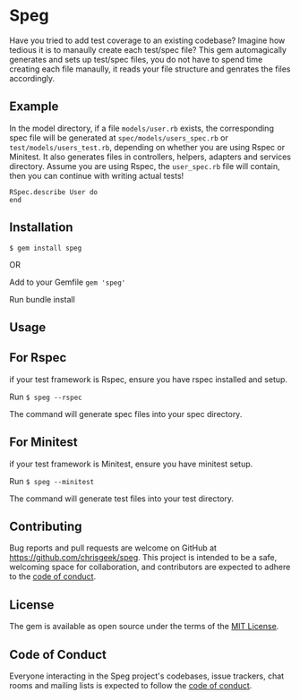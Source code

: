# Speg
Have you tried to add test coverage to an existing codebase? Imagine how tedious it is to manaully create each test/spec file?
This gem automagically generates and sets up test/spec files, you do not have to spend time creating each file manaully, it reads your file structure and genrates the files accordingly.

## Example
In the model directory, if a file `models/user.rb` exists, the corresponding spec file will be generated at `spec/models/users_spec.rb` or `test/models/users_test.rb`, depending on whether you are using Rspec or Minitest. It also generates files in controllers, helpers, adapters and services directory.
Assume you are using Rspec, the `user_spec.rb` file will contain, then you can continue with writing actual tests!

```
RSpec.describe User do
end
```

## Installation

`$ gem install speg`

OR

Add to your Gemfile `gem 'speg'`

Run bundle install

## Usage

## For Rspec
if your test framework is Rspec, ensure you have rspec installed and setup.

Run `$ speg --rspec`

The command will generate spec files into your spec directory. 

## For Minitest
if your test framework is Minitest, ensure you have minitest setup.

Run `$ speg --minitest`

The command will generate test files into your test directory. 

## Contributing

Bug reports and pull requests are welcome on GitHub at https://github.com/chrisgeek/speg. This project is intended to be a safe, welcoming space for collaboration, and contributors are expected to adhere to the [code of conduct](https://github.com/chrisgeek/speg/blob/main/CODE_OF_CONDUCT.md).

## License

The gem is available as open source under the terms of the [MIT License](https://opensource.org/licenses/MIT).

## Code of Conduct

Everyone interacting in the Speg project's codebases, issue trackers, chat rooms and mailing lists is expected to follow the [code of conduct](https://github.com/chrisgeek/speg/blob/main/CODE_OF_CONDUCT.md).

